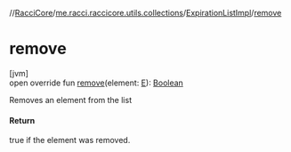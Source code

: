 //[RacciCore](../../../index.md)/[me.racci.raccicore.utils.collections](../index.md)/[ExpirationListImpl](index.md)/[remove](remove.md)

# remove

[jvm]\
open override fun [remove](remove.md)(element: [E](index.md)): [Boolean](https://kotlinlang.org/api/latest/jvm/stdlib/kotlin/-boolean/index.html)

Removes an element from the list

#### Return

true if the element was removed.
